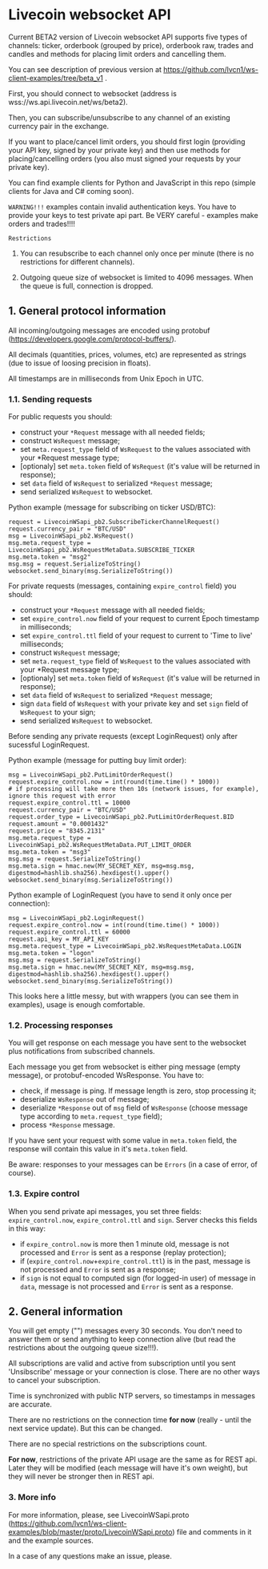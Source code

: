# Livecoin websocket API

Current BETA2 version of Livecoin websocket API supports five types of channels: ticker, orderbook (grouped by price), orderbook raw, trades and candles and methods for placing limit orders and cancelling them.

You can see description of previous version at https://github.com/lvcn1/ws-client-examples/tree/beta_v1 .

First, you should connect to websocket (address is wss://ws.api.livecoin.net/ws/beta2).

Then, you can subscribe/unsubscribe to any channel of an existing currency pair in the exchange.

If you want to place/cancel limit orders, you should first login (providing your API key, signed by your private key) and then use methods for placing/cancelling orders (you also must signed your requests by your private key).

You can find example clients for Python and JavaScript in this repo (simple clients for Java and C# coming soon).

`WARNING!!!` examples contain invalid authentication keys. You have to provide your keys to test private api part. Be VERY careful - examples make orders and trades!!!!

`Restrictions`

1. You can resubscribe to each channel only once per minute (there is no restrictions for different channels).

2. Outgoing queue size of websocket is limited to 4096 messages. When the queue is full, connection is dropped.

## 1. General protocol information

All incoming/outgoing messages are encoded using protobuf (https://developers.google.com/protocol-buffers/).

All decimals (quantities, prices, volumes, etc) are represented as strings (due to issue of loosing precision in floats).

All timestamps are in milliseconds from Unix Epoch in UTC.

### 1.1. Sending requests

For public requests you should:
 - construct your `*Request` message with all needed fields;
 - construct `WsRequest` message;
 - set `meta.request_type` field of `WsRequest` to the values associated with your *Request message type;
 - [optionaly] set `meta.token` field of `WsRequest` (it's value will be returned in response);
 - set `data` field of `WsRequest` to serialized `*Request` message;
 - send serialized `WsRequest` to websocket.

Python example (message for subscribing on ticker USD/BTC):

    request = LivecoinWSapi_pb2.SubscribeTickerChannelRequest()
    request.currency_pair = "BTC/USD"
    msg = LivecoinWSapi_pb2.WsRequest()
    msg.meta.request_type = LivecoinWSapi_pb2.WsRequestMetaData.SUBSCRIBE_TICKER
    msg.meta.token = "msg2"
    msg.msg = request.SerializeToString()
    websocket.send_binary(msg.SerializeToString())

For private requests (messages, containing `expire_control` field) you should:
 - construct your `*Request` message with all needed fields;
 - set `expire_control.now` field of your request to current Epoch timestamp in milliseconds;
 - set `expire_control.ttl` field of your request to current to 'Time to live' milliseconds;
 - construct `WsRequest` message;
 - set `meta.request_type` field of `WsRequest` to the values associated with your *Request message type;
 - [optionaly] set `meta.token` field of `WsRequest` (it's value will be returned in response);
 - set `data` field of `WsRequest` to serialized `*Request` message;
 - sign `data` field of `WsRequest`  with your private key and set `sign` field of `WsRequest` to your sign;
 - send serialized `WsRequest` to websocket.

Before sending any private requests (except LoginRequest) only after sucessful LoginRequest.

Python example (message for putting buy limit order):

    msg = LivecoinWSapi_pb2.PutLimitOrderRequest()
    request.expire_control.now = int(round(time.time() * 1000))
    # if processing will take more then 10s (network issues, for example), ignore this request with error
    request.expire_control.ttl = 10000
    request.currency_pair = "BTC/USD"
    request.order_type = LivecoinWSapi_pb2.PutLimitOrderRequest.BID
    request.amount = "0.0001432"
    request.price = "8345.2131"
    msg.meta.request_type = LivecoinWSapi_pb2.WsRequestMetaData.PUT_LIMIT_ORDER
    msg.meta.token = "msg3"
    msg.msg = request.SerializeToString()
    msg.meta.sign = hmac.new(MY_SECRET_KEY, msg=msg.msg, digestmod=hashlib.sha256).hexdigest().upper()
    websocket.send_binary(msg.SerializeToString())

Python example of LoginRequest (you have to send it only once per connection):

    msg = LivecoinWSapi_pb2.LoginRequest()
    request.expire_control.now = int(round(time.time() * 1000))
    request.expire_control.ttl = 60000
    request.api_key = MY_API_KEY
    msg.meta.request_type = LivecoinWSapi_pb2.WsRequestMetaData.LOGIN
    msg.meta.token = "logon"
    msg.msg = request.SerializeToString()
    msg.meta.sign = hmac.new(MY_SECRET_KEY, msg=msg.msg, digestmod=hashlib.sha256).hexdigest().upper()
    websocket.send_binary(msg.SerializeToString())

This looks here a little messy, but with wrappers (you can see them in examples), usage is enough comfortable.

### 1.2. Processing responses

You will get response on each message you have sent to the websocket plus notifications from subscribed channels.

Each message you get from websocket is either ping message (empty message), or protobuf-encoded WsResponse.
You have to:
 - check, if message is ping. If message length is zero, stop processing it;
 - deserialize `WsResponse` out of message;
 - deserialize `*Response` out of `msg` field of `WsResponse` (choose message type according to `meta.request_type` field);
 - process `*Response` message.

If you have sent your request with some value in `meta.token` field, the response will contain this value in it's `meta.token` field.

Be aware: responses to your messages can be `Errors` (in a case of error, of course).

### 1.3. Expire control

When you send private api messages, you set three fields: `expire_control.now`, `expire_control.ttl` and `sign`. Server checks this fields in this way:
 - if `expire_control.now` is more then 1 minute old, message is not processed and `Error` is sent as a response (replay protection);
 - if (`expire_control.now`+`expire_control.ttl`) is in the past, message is not processed and `Error` is sent as a response;
 - if `sign` is not equal to computed sign (for logged-in user) of message in `data`, message is not processed and `Error` is sent as a response.

## 2. General information

You will get empty ("") messages every 30 seconds. You don't need to answer them or send anything to keep connection alive (but read the restrictions about the outgoing queue size!!!).

All subscriptions are valid and active from subscription until you sent 'Unsibscribe' message or your connection is close. There are no other ways to cancel your subscription.

Time is synchronized with public NTP servers, so timestamps in messages are accurate.

There are no restrictions on the connection time **for now** (really - until the next service update). But this can be changed.

There are no special restrictions on the subscriptions count.

**For now**, restrictions of the private API usage are the same as for REST api. Later they will be modified (each message will have it's own weight), but they will never be stronger then in REST api.

### 3. More info

For more information, please, see LivecoinWSapi.proto (https://github.com/lvcn1/ws-client-examples/blob/master/proto/LivecoinWSapi.proto) file and comments in it and the example sources.

In a case of any questions make an issue, please.